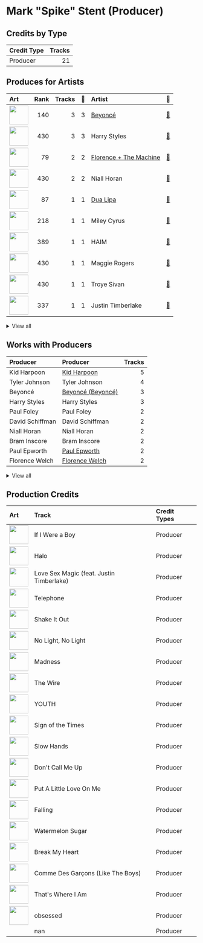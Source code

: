 # Mark "Spike" Stent (Producer)

## Credits by Type

| Credit Type | Tracks |
|:---|---:|
| Producer | 21 |

## Produces for Artists

| Art | Rank | Tracks | 💚 | Artist | 🔗 |
|:---|---:|---:|---:|:---|:---|
| <img src="https://i.scdn.co/image/ab6761610000e5eb247f44069c0bd1781df2f785" alt="" width="50" /> | 140 | 3 | 3 | [Beyoncé](../../artists/beyoncé/overview.md) | [🔗](https://open.spotify.com/artist/6vWDO969PvNqNYHIOW5v0m) |
| <img src="https://i.scdn.co/image/ab6761610000e5ebf7db7c8ede90a019c54590bb" alt="" width="50" /> | 430 | 3 | 3 | Harry Styles | [🔗](https://open.spotify.com/artist/6KImCVD70vtIoJWnq6nGn3) |
| <img src="https://i.scdn.co/image/ab6761610000e5ebe3c37f869b830d1cf1ec829a" alt="" width="50" /> | 79 | 2 | 2 | [Florence + The Machine](../../artists/florence_+_the_machine/overview.md) | [🔗](https://open.spotify.com/artist/1moxjboGR7GNWYIMWsRjgG) |
| <img src="https://i.scdn.co/image/ab6761610000e5ebeccc1cde8e9fdcf1c9289897" alt="" width="50" /> | 430 | 2 | 2 | Niall Horan | [🔗](https://open.spotify.com/artist/1Hsdzj7Dlq2I7tHP7501T4) |
| <img src="https://i.scdn.co/image/ab6761610000e5eb0c68f6c95232e716f0abee8d" alt="" width="50" /> | 87 | 1 | 1 | [Dua Lipa](../../artists/dua_lipa/overview.md) | [🔗](https://open.spotify.com/artist/6M2wZ9GZgrQXHCFfjv46we) |
| <img src="https://i.scdn.co/image/ab6761610000e5ebb4ba86c361191d48cbeb4b32" alt="" width="50" /> | 218 | 1 | 1 | Miley Cyrus | [🔗](https://open.spotify.com/artist/5YGY8feqx7naU7z4HrwZM6) |
| <img src="https://i.scdn.co/image/ab6761610000e5eba688abfbbed1037befa47232" alt="" width="50" /> | 389 | 1 | 1 | HAIM | [🔗](https://open.spotify.com/artist/4Ui2kfOqGujY81UcPrb5KE) |
| <img src="https://i.scdn.co/image/ab6761610000e5eb42ac28bac739fd27c568cf4b" alt="" width="50" /> | 430 | 1 | 1 | Maggie Rogers | [🔗](https://open.spotify.com/artist/4NZvixzsSefsNiIqXn0NDe) |
| <img src="https://i.scdn.co/image/ab6761610000e5eb26e8cb3ff6fc7744b312811b" alt="" width="50" /> | 430 | 1 | 1 | Troye Sivan | [🔗](https://open.spotify.com/artist/3WGpXCj9YhhfX11TToZcXP) |
| <img src="https://i.scdn.co/image/ab6761610000e5eb7a5cfe2597665a3d160e805e" alt="" width="50" /> | 337 | 1 | 1 | Justin Timberlake | [🔗](https://open.spotify.com/artist/31TPClRtHm23RisEBtV3X7) |


<details>
<summary>View all</summary>

| Art | Rank | Tracks | 💚 | Artist | 🔗 |
|:---|---:|---:|---:|:---|:---|
| <img src="https://i.scdn.co/image/ab6761610000e5eb7aba0bf3576fe56c2b367c83" alt="" width="50" /> | 76 | 1 | 1 | Ciara | [🔗](https://open.spotify.com/artist/2NdeV5rLm47xAvogXrYhJX) |
| <img src="https://i.scdn.co/image/ab6761610000e5eb8cb645e0a77bf015feda7fb9" alt="" width="50" /> | 430 | 1 | 1 | Rina Sawayama | [🔗](https://open.spotify.com/artist/2KEqzdPS7M5YwGmiuPTdr5) |
| <img src="https://i.scdn.co/image/ab6761610000e5ebe03a98785f3658f0b6461ec4" alt="" width="50" /> | 291 | 1 | 1 | [Olivia Rodrigo](../../artists/olivia_rodrigo/overview.md) | [🔗](https://open.spotify.com/artist/1McMsnEElThX1knmY4oliG) |
| <img src="https://i.scdn.co/image/ab6761610000e5ebc5c0e1d109d8a876076187f1" alt="" width="50" /> | 430 | 1 | 1 | Mabel | [🔗](https://open.spotify.com/artist/1MIVXf74SZHmTIp4V4paH4) |
| <img src="https://i.scdn.co/image/ab6761610000e5eb60f57316669a4ba12eb37b94" alt="" width="50" /> | 136 | 1 | 1 | [Lady Gaga](../../artists/lady_gaga/overview.md) | [🔗](https://open.spotify.com/artist/1HY2Jd0NmPuamShAr6KMms) |
| <img src="https://i.scdn.co/image/ab6761610000e5eb0accbbe13e1aa147dd27671c" alt="" width="50" /> | 330 | 1 | 1 | Muse | [🔗](https://open.spotify.com/artist/12Chz98pHFMPJEknJQMWvI) |

</details>


## Works with Producers

| Producer | Producer | Tracks |
|:---|:---|---:|
| Kid Harpoon | [Kid Harpoon](../kid_harpoon/overview.md) | 5 |
| Tyler Johnson | Tyler Johnson | 4 |
| Beyoncé | [Beyoncé (Beyoncé)](../beyoncé_(beyoncé)/overview.md) | 3 |
| Harry Styles | Harry Styles | 3 |
| Paul Foley | Paul Foley | 2 |
| David Schiffman | David Schiffman | 2 |
| Niall Horan | Niall Horan | 2 |
| Bram Inscore | Bram Inscore | 2 |
| Paul Epworth | [Paul Epworth](../paul_epworth/overview.md) | 2 |
| Florence Welch | [Florence Welch](../florence_welch/overview.md) | 2 |


<details>
<summary>View all</summary>

| Producer | Producer | Tracks |
|:---|:---|---:|
| Jim Caruana | Jim Caruana | 2 |
| Mitch Rowland | Mitch Rowland | 2 |
| Mark "Top" Rankin | Mark "Top" Rankin | 2 |
| Sammy Witte | Sammy Witte | 2 |
| Jordan Johnson | Jordan Johnson | 1 |
| Steve Mac | Steve Mac | 1 |
| Este Haim | Este Haim | 1 |
| Nicole Morier | Nicole Morier | 1 |
| Julian Bunetta | Julian Bunetta | 1 |
| Bullion | Bullion | 1 |
| Tommaso Colliva | Tommaso Colliva | 1 |
| Muse | Muse | 1 |
| Andrew Farriss | Andrew Farriss | 1 |
| Lazonate Franklin | Lazonate Franklin | 1 |
| Jeff Bhasker | Jeff Bhasker | 1 |
| Hisashi Mizoguchi | Hisashi Mizoguchi | 1 |
| Michael Hutchence | Michael Hutchence | 1 |
| Robin Tadross | Robin Tadross | 1 |
| RuthAnne | RuthAnne | 1 |
| Alex Salibian | Alex Salibian | 1 |
| Alexander Izquierdo | Alexander Izquierdo | 1 |
| AfterHrs | AfterHrs | 1 |
| Jia Lih | Jia Lih | 1 |
| Jeremy Hatcher | Jeremy Hatcher | 1 |
| Troye Sivan | Troye Sivan | 1 |
| Danielle Haim | Danielle Haim | 1 |
| Maggie Rogers | Maggie Rogers | 1 |
| BC Jean | BC Jean | 1 |
| Jamie Scott | Jamie Scott | 1 |
| SLUMS | SLUMS | 1 |
| Toby Gad | Toby Gad | 1 |
| E. Kidd Bogart | E. Kidd Bogart | 1 |
| KAMILLE | KAMILLE | 1 |
| Miley Cyrus | Miley Cyrus | 1 |
| Isabella Summers | Isabella Summers | 1 |
| Daniel Nigro | [Daniel Nigro](../daniel_nigro/overview.md) | 1 |
| Andrew Watt | Andrew Watt | 1 |
| Allie X | Allie X | 1 |
| Stefan Johnson | Stefan Johnson | 1 |
| Eric Greedy | Eric Greedy | 1 |
| Alana Haim | Alana Haim | 1 |
| Mabel | Mabel | 1 |
| Gregory Hein | Gregory Hein | 1 |
| Paul LaMalfa | Paul LaMalfa | 1 |
| Nick Rowe | Nick Rowe | 1 |
| Chris Laws | Chris Laws | 1 |
| Mike Needle | Mike Needle | 1 |
| Daniel Pursey | Daniel Pursey | 1 |
| The Y's | The Y's | 1 |
| Nick Lobel | Nick Lobel | 1 |
| Ryan Tedder | [Ryan Tedder](../ryan_tedder/overview.md) | 1 |
| Leland | Leland | 1 |
| LaShawn Daniels | LaShawn Daniels | 1 |
| The Monsters & Strangerz | The Monsters & Strangerz | 1 |
| Ali Tamposi | Ali Tamposi | 1 |
| Brian Rajaratnam | Brian Rajaratnam | 1 |
| Mike "Handz" Donaldson | Mike "Handz" Donaldson | 1 |
| Sally Herbert | Sally Herbert | 1 |
| Dave Emery | Dave Emery | 1 |
| John Ryan | John Ryan | 1 |
| Matt Bellamy | Matt Bellamy | 1 |
| Tobias Jesso Jr. | Tobias Jesso Jr. | 1 |
| Ryan Linvill | Ryan Linvill | 1 |
| Michael Pollack | Michael Pollack | 1 |
| Adrian Bushby | Adrian Bushby | 1 |
| Dua Lipa | Dua Lipa | 1 |
| Mike Elizondo | Mike Elizondo | 1 |
| Olivia Rodrigo | Olivia Rodrigo | 1 |
| Lady Gaga | [Lady Gaga](../lady_gaga/overview.md) | 1 |
| Alex Hope | Alex Hope | 1 |
| Rodney Jerkins | Rodney Jerkins | 1 |
| Justin Timberlake | Justin Timberlake | 1 |
| Ryan Nasci | Ryan Nasci | 1 |
| Ariel Rechtshaid | Ariel Rechtshaid | 1 |
| St. Vincent | St. Vincent | 1 |
| Rina Sawayama | Rina Sawayama | 1 |
| James Fauntleroy | James Fauntleroy | 1 |
| Daniel Bryer | Daniel Bryer | 1 |

</details>


## Production Credits

| Art | Track | Credit Types |
|:---|:---|:---|
| <img src="https://i.scdn.co/image/ab67616d0000b273e13de7b8662b085b0885ffef" alt="" width="50" /> | If I Were a Boy | Producer |
| <img src="https://i.scdn.co/image/ab67616d0000b273e13de7b8662b085b0885ffef" alt="" width="50" /> | Halo | Producer |
| <img src="https://i.scdn.co/image/ab67616d0000b2737fbdcafad432ea5d248788bf" alt="" width="50" /> | Love Sex Magic (feat. Justin Timberlake) | Producer |
| <img src="https://i.scdn.co/image/ab67616d0000b2735c9890c0456a3719eeecd8aa" alt="" width="50" /> | Telephone | Producer |
| <img src="https://i.scdn.co/image/ab67616d0000b273527d94ecf554774fc313bf48" alt="" width="50" /> | Shake It Out | Producer |
| <img src="https://i.scdn.co/image/ab67616d0000b273527d94ecf554774fc313bf48" alt="" width="50" /> | No Light, No Light | Producer |
| <img src="https://i.scdn.co/image/ab67616d0000b273fc192c54d1823a04ffb6c8c9" alt="" width="50" /> | Madness | Producer |
| <img src="https://i.scdn.co/image/ab67616d0000b2732fa478d357cac0fd0407643f" alt="" width="50" /> | The Wire | Producer |
| <img src="https://i.scdn.co/image/ab67616d0000b2731a104e8630a97b573201f655" alt="" width="50" /> | YOUTH | Producer |
| <img src="https://i.scdn.co/image/ab67616d0000b2736c619c39c853f8b1d67b7859" alt="" width="50" /> | Sign of the Times | Producer |
| <img src="https://i.scdn.co/image/ab67616d0000b2735bac234d5511248b248caf36" alt="" width="50" /> | Slow Hands | Producer |
| <img src="https://i.scdn.co/image/ab67616d0000b273fb4278cf3d557dc89ca80ad5" alt="" width="50" /> | Don't Call Me Up | Producer |
| <img src="https://i.scdn.co/image/ab67616d0000b2731bd04431e42ed2105ea3534a" alt="" width="50" /> | Put A Little Love On Me | Producer |
| <img src="https://i.scdn.co/image/ab67616d0000b27377fdcfda6535601aff081b6a" alt="" width="50" /> | Falling | Producer |
| <img src="https://i.scdn.co/image/ab67616d0000b27377fdcfda6535601aff081b6a" alt="" width="50" /> | Watermelon Sugar | Producer |
| <img src="https://i.scdn.co/image/ab67616d0000b2732172b607853fa89cefa2beb4" alt="" width="50" /> | Break My Heart | Producer |
| <img src="https://i.scdn.co/image/ab67616d0000b2735b131d745dafd8666254fe96" alt="" width="50" /> | Comme Des Garçons (Like The Boys) | Producer |
| <img src="https://i.scdn.co/image/ab67616d0000b2730fdfb62956211c999c39a5a3" alt="" width="50" /> | That's Where I Am | Producer |
| <img src="https://i.scdn.co/image/ab67616d0000b2734063d624ebf8ff67bc3701ee" alt="" width="50" /> | obsessed | Producer |
| | nan | Producer |